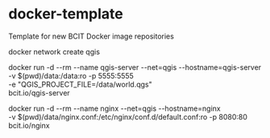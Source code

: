 # docker-template
Template for new BCIT Docker image repositories





docker network create qgis

docker run -d --rm --name qgis-server --net=qgis --hostname=qgis-server \
              -v $(pwd)/data:/data:ro -p 5555:5555 \
              -e "QGIS_PROJECT_FILE=/data/world.qgs" \
              bcit.io/qgis-server

docker run -d --rm --name nginx --net=qgis --hostname=nginx \
              -v $(pwd)/data/nginx.conf:/etc/nginx/conf.d/default.conf:ro -p 8080:80 \
              bcit.io/nginx
